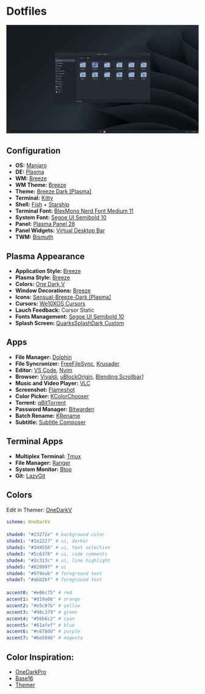 # Dotfiles

![Destkop](img/screenshots/desktop.png)

## Configuration
- **OS:** [Manjaro](https://manjaro.org/downloads/official/kde)
- **DE:** [Plasma](https://kde.org/pt-br/plasma-desktop)
- **WM:** [Breeze](https://archlinux.org/packages/extra/x86_64/breeze)
- **WM Theme:** [Breeze](https://github.com/KDE/breeze)
- **Theme:** [Breeze Dark [Plasma]](https://archlinux.org/packages/extra/x86_64/breeze)
- **Terminal:** [Kitty](https://sw.kovidgoyal.net/kitty)
- **Shell:** [Fish](https://fishshell.com) + [Starship](https://starship.rs)
- **Terminal Font:** [BlexMono Nerd Font Medium 11](https://github.com/IBM/plex)
- **System Font:** [Segoe UI Semibold 10](https://docs.microsoft.com/pt-br/typography/font-list/segoe-ui)
- **Panel:** [Plasma Panel 28](https://userbase.kde.org/Plasma/Panels)
- **Panel Widgets:** [Virtual Desktop Bar](https://github.com/wsdfhjxc/virtual-desktop-bar)
- **TWM:** [Bismuth](https://github.com/Bismuth-Forge/bismuth)

## Plasma Appearance
- **Application Style:** [Breeze](https://archlinux.org/packages/extra/x86_64/breeze)
- **Plasma Style:** [Breeze](https://archlinux.org/packages/extra/x86_64/breeze)
- **Colors:** [One Dark V](config/kde/kde.colors)
- **Window Decorations:** [Breeze](https://archlinux.org/packages/extra/x86_64/breeze)
- **Icons:** [Sensual-Breeze-Dark [Plasma]](https://store.kde.org/p/1373825)
- **Cursors:** [We10XOS Cursors](https://store.kde.org/p/1381208)
- **Lauch Feedback:** Cursor Static
- **Fonts Management:** [Segoe UI Semibold 10](https://docs.microsoft.com/pt-br/typography/font-list/segoe-ui)
- **Splash Screen:** [QuarksSplashDark Custom](config/kde/splash-screen/onedarkv)

## Apps
- **File Manager:** [Dolphin](https://apps.kde.org/dolphin)
- **File Syncronizer:** [FreeFileSync](https://freefilesync.org), [Krusader](https://krusader.org)
- **Editor:** [VS Code](https://code.visualstudio.com), [Nvim](https://neovim.io)
- **Browser:** [Vivaldi](https://vivaldi.com/pt-br), [uBlockOrigin](https://chrome.google.com/webstore/detail/ublock-origin/cjpalhdlnbpafiamejdnhcphjbkeiagm), [Blending Scrollbar](https://chrome.google.com/webstore/detail/blending-scrollbar/ajjnokaolfbjimgelmdmdlijoclmjnag)]
- **Music and Video Player:** [VLC](https://www.videolan.org/vlc)
- **Screenshot:** [Flameshot](https://flameshot.org)
- **Color Picker:** [KColorChooser](https://apps.kde.org/kcolorchooser)
- **Torrent:** [qBitTorrent](https://www.qbittorrent.org)
- **Password Manager:** [Bitwarden](https://bitwarden.com)
- **Batch Rename:** [KRename](https://apps.kde.org/krename)
- **Subtitle:** [Subtitle Composer](https://subtitlecomposer.kde.org)

## Terminal Apps
- **Multiplex Terminal:** [Tmux](https://github.com/tmux/tmux)
- **File Manager:** [Ranger](https://github.com/ranger/ranger)
- **System Monitor:** [Btop](https://github.com/aristocratos/btop)
- **Git:** [LazyGit](https://github.com/jesseduffield/lazygit)

## Colors
Edit in Themer: [OneDarkV](https://themer.dev/?colors.dark.accent0=%23e06c75&colors.dark.accent1=%23d19a66&colors.dark.accent2=%23e5c07b&colors.dark.accent3=%2398c379&colors.dark.accent4=%2356b6c2&colors.dark.accent5=%2361afef&colors.dark.accent6=%23c678dd&colors.dark.accent7=%23be5046&colors.dark.shade0=%23282c34&colors.dark.shade1=%231e2227&colors.dark.shade2=%233d4556&colors.dark.shade3=%235c6370&colors.dark.shade4=%232c313c&colors.dark.shade5=%23828997&colors.dark.shade6=%23979eab&colors.dark.shade7=%23abb2bf&colors.light.accent0=%23e45649&colors.light.accent1=%23986801&colors.light.accent2=%23c18401&colors.light.accent3=%2350a14f&colors.light.accent4=%230184bc&colors.light.accent5=%234078f2&colors.light.accent6=%23a626a4&colors.light.accent7=%23ca1243&colors.light.shade0=%23fafafa&colors.light.shade1=%23CDCED1&colors.light.shade2=%23a0a1a7&colors.light.shade3=%239d9d9f&colors.light.shade4=%2383858B&colors.light.shade5=%23696c77&colors.light.shade6=%2351535D&colors.light.shade7=%23383a42&activeColorSet=dark&calculateIntermediaryShades.dark=false&calculateIntermediaryShades.light=false)

```yml
scheme: OneDarkV

shade0: "#23272e" # background color
shade1: "#1e2227" # ui, darker
shade2: "#3d4556" # ui, text selection
shade3: "#5c6370" # ui, code comments
shade4: "#2c313c" # ui, line highlight
shade5: "#828997" # ui
shade6: "#979eab" # foreground text
shade7: "#abb2bf" # foreground text

accent0: "#e06c75" # red
accent1: "#d19a66" # orange
accent2: "#e5c07b" # yellow
accent3: "#98c379" # green
accent4: "#56b6c2" # cyan
accent5: "#61afef" # blue
accent6: "#c678dd" # purple
accent7: "#be5046" # magenta
```

## Color Inspiration:
- [OneDarkPro](https://github.com/Binaryify/OneDark-Pro)
- [Base16](https://github.com/LalitMaganti/base16-onedark-scheme)
- [Themer](https://themer.dev/?colors.dark.accent0=%23e06c75&colors.dark.accent1=%23d19a66&colors.dark.accent2=%23e5c07b&colors.dark.accent3=%2398c379&colors.dark.accent4=%2356b6c2&colors.dark.accent5=%2361afef&colors.dark.accent6=%23c678dd&colors.dark.accent7=%23be5046&colors.dark.shade0=%23282c34&colors.dark.shade1=%23393e48&colors.dark.shade2=%234b515c&colors.dark.shade3=%235c6370&colors.dark.shade4=%23636d83&colors.dark.shade5=%23828997&colors.dark.shade6=%23979eab&colors.dark.shade7=%23abb2bf&colors.light.accent0=%23e45649&colors.light.accent1=%23986801&colors.light.accent2=%23c18401&colors.light.accent3=%2350a14f&colors.light.accent4=%230184bc&colors.light.accent5=%234078f2&colors.light.accent6=%23a626a4&colors.light.accent7=%23ca1243&colors.light.shade0=%23fafafa&colors.light.shade1=%23CDCED1&colors.light.shade2=%23a0a1a7&colors.light.shade3=%239d9d9f&colors.light.shade4=%2383858B&colors.light.shade5=%23696c77&colors.light.shade6=%2351535D&colors.light.shade7=%23383a42&activeColorSet=dark&calculateIntermediaryShades.dark=false&calculateIntermediaryShades.light=false)
